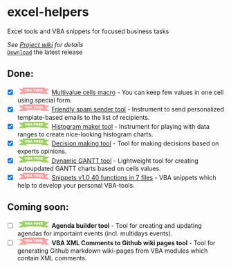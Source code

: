 # excel-helpers
Excel tools and VBA snippets for focused business tasks


_See [Project wiki](https://github.com/sergey-frolov-pets/excel-helpers/wiki) for details_  
[`Download`](https://github.com/sergey-frolov-pets/excel-helpers/releases/latest/download/excel-helpers.zip) the latest release
## Done:
- [x] <img src="/static/vba.png" width="75"> [Multivalue cells macro](https://github.com/sergey-frolov-pets/excel-helpers/tree/master/tools/multivalue_cells) - You can keep few values in one cell using special form.
- [x] <img src="/static/vba.png" width="75"> [Friendly spam sender tool](https://github.com/sergey-frolov-pets/excel-helpers/tree/master/tools/friendly_spam) - Instrument to send personalized template-based emails to the list of recipients.
- [x] <img src="/static/vba-free.png" width="75"> [Histogram maker tool](https://github.com/sergey-frolov-pets/excel-helpers/tree/master/tools/histogram_maker) - Instrument for playing with data ranges to create nice-looking histogram charts.
- [x] <img src="/static/vba-free.png" width="75"> [Decision making tool](https://github.com/sergey-frolov-pets/excel-helpers/tree/master/tools/decision_maker) - Tool for making decisions based on experts opinions.
- [x] <img src="/static/vba-free.png" width="75"> [Dynamic GANTT tool](https://github.com/sergey-frolov-pets/excel-helpers/tree/master/tools/dynamic_gantt) - Lightweight tool for creating autoupdated GANTT charts based on cells values.
- [x] <img src="/static/vba.png" width="75"> [Snippets v1.0 40 functions in 7 files](https://github.com/sergey-frolov-pets/excel-helpers/tree/master/snippets) - VBA snippets which help to develop your personal VBA-tools.

## Coming soon:
- [ ] <img src="/static/vba-free.png" width="75"> **Agenda builder tool** - Tool for creating and updating agendas for importaint events (incl. multidays events).
- [ ] <img src="/static/vba.png" width="75"> **VBA XML Comments to Github wiki pages tool** - Tool for generating Github markdown wiki-pages from VBA modules which contain XML comments.
